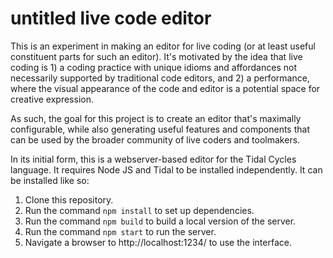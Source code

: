 # untitled live code editor

This is an experiment in making an editor for live coding (or at least useful constituent parts for such an editor). It's motivated by the idea that live coding is 1) a coding practice with unique idioms and affordances not necessarily supported by traditional code editors, and 2) a performance, where the visual appearance of the code and editor is a potential space for creative expression.

As such, the goal for this project is to create an editor that's maximally configurable, while also generating useful features and components that can be used by the broader community of live coders and toolmakers.

In its initial form, this is a webserver-based editor for the Tidal Cycles language. It requires Node JS and Tidal to be installed independently. It can be installed like so:

1. Clone this repository.
2. Run the command `npm install` to set up dependencies.
3. Run the command `npm build` to build a local version of the server.
4. Run the command `npm start` to run the server.
5. Navigate a browser to http://localhost:1234/ to use the interface.
